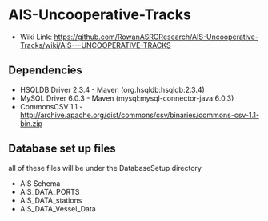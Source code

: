 # AIS-Uncooperative-Tracks
 * Wiki Link: https://github.com/RowanASRCResearch/AIS-Uncooperative-Tracks/wiki/AIS---UNCOOPERATIVE-TRACKS

## Dependencies
 * HSQLDB Driver 2.3.4 - Maven (org.hsqldb:hsqldb:2.3.4)
 * MySQL Driver 6.0.3 - Maven (mysql:mysql-connector-java:6.0.3)
 * CommonsCSV 1.1 - http://archive.apache.org/dist/commons/csv/binaries/commons-csv-1.1-bin.zip

## Database set up files
all of these files will be under the DatabaseSetup directory
 * AIS Schema
 * AIS_DATA_PORTS
 * AIS_DATA_stations
 * AIS_DATA_Vessel_Data

